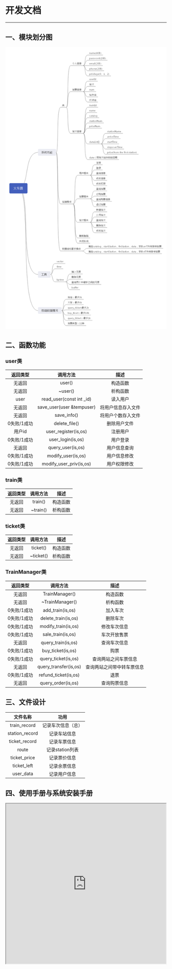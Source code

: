 # 开发文档

------

## 一、模块划分图
![avatar](https://raw.githubusercontent.com/MasterJH5574/Train_Ticket/master/%E5%AF%BC%E5%9B%BE2.png)
## 二、函数功能
### user类
| 返回类型        |调用方法   |  描述  |
| :--------: | :-----:  | :----:  |
| 无返回     | user() |   构造函数    |
| 无返回        |   ~user()   |   析构函数   |
| user        |    read_user(const int _id)    |  读入用户 |
| 无返回        |    save_user(user &tempuser)    |  将用户信息存入文件 |
| 无返回       |    save_info()    |  将用户个数存入文件 |
| 0失败/1成功       |    delete_file()    | 删除用户文件 |
| 用户id      |    user_register(is,os)    | 注册用户 |
|0失败/1成功      |    user_login(is,os)    | 用户登录 |
|无返回     |    query_user(is,os)    | 用户信息查询 |
|0失败/1成功  |   modify_user(is,os)    | 用户信息修改 |
|0失败/1成功  |   modify_user_priv(is,os)    | 用户权限修改 |
### train类
| 返回类型        |调用方法   |  描述  |
| :--------: | :-----:  | :----:  |
| 无返回     | train() |   构造函数    |
| 无返回     | ~train() |   析构函数    |
### ticket类
| 返回类型        |调用方法   |  描述  |
| :--------: | :-----:  | :----:  |
| 无返回     | ticket() |   构造函数    |
| 无返回     | ~ticket() |   析构函数    |
### TrainManager类
| 返回类型        |调用方法   |  描述  |
| :--------: | :-----:  | :----:  |
| 无返回     | TrainManager() |   构造函数    |
| 无返回     | ~TrainManager() |   析构函数    |
|    0失败/1成功  | add_train(is,os) |   加入车次    |
|    0失败/1成功  | delete_train(is,os) |   删除车次    |
|    0失败/1成功  | modify_train(is,os) |   修改车次信息    |
|    0失败/1成功  | sale_train(is,os) |   车次开放售票    |
|    无返回  | query_train(is,os) |   查询车次信息    |
|    0失败/1成功  | buy_ticket(is,os) |   购票    |
|    0失败/1成功  | query_ticket(is,os) |   查询两站之间车票信息    |
|    无返回  | query_transfer(is,os) |   查询两站之间带中转车票信息    |
|    0失败/1成功  | refund_ticket(is,os) |   退票 |
|   无返回  | query_order(is,os) |   查询购票信息 |

## 三、文件设计
| 文件名称        |功用   |
| :--------: | :-----:  | 
| train_record    | 记录车次信息（总）|  
| station_record   | 记录车站信息|  
|ticket_record    | 记录车票信息|  
|route    | 记录station列表 |  
|ticket_price   | 记录票价信息|  
|ticket_left    | 记录余票信息|  
|user_data    | 记录用户信息|  


## 四、使用手册与系统安装手册

<iframe height=500 width=500 src="https://github.com/MasterJH5574/Train_Ticket/blob/master/gif/1.gif">

## 五、组员工作情况

| 姓名        |任务   |
| :--------: | :-----:  | 
| 郭林松    | |  
| 郭睿涵   | 后端（除bptree）|  
|计家宝    | |   
|赖睿航    | |  

